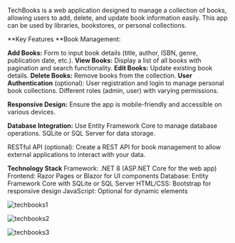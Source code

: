 TechBooks is a web application designed to manage a collection of books, allowing users to add, delete, and update book information easily. This app can be used by libraries, bookstores, or personal collections.

**Key Features
**Book Management:


**Add Books:** Form to input book details (title, author, ISBN, genre, publication date, etc.).
**View Books:** Display a list of all books with pagination and search functionality.
**Edit Books:** Update existing book details.
**Delete Books:** Remove books from the collection.
**User Authentication** (optional):
User registration and login to manage personal book collections.
Different roles (admin, user) with varying permissions.

**Responsive Design:**
Ensure the app is mobile-friendly and accessible on various devices.

**Database Integration:**
Use Entity Framework Core to manage database operations.
SQLite or SQL Server for data storage.

RESTful API (optional):
Create a REST API for book management to allow external applications to interact with your data.

**Technology Stack**
Framework: .NET 8 (ASP.NET Core for the web app)
Frontend: Razor Pages or Blazor for UI components
Database: Entity Framework Core with SQLite or SQL Server
HTML/CSS: Bootstrap for responsive design
JavaScript: Optional for dynamic elements

![techbooks1](https://github.com/user-attachments/assets/9cc7406a-2ebb-4b9e-9a3e-35e9542e0796)

![techbooks2](https://github.com/user-attachments/assets/b0857d73-90f8-4470-8a8d-bb90fc6009bd)

![techbooks3](https://github.com/user-attachments/assets/e66659f4-4883-4161-91a6-eea8e29f3127)

